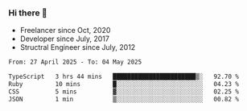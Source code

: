 ### Hi there 👋

- Freelancer since Oct, 2020
- Developer since July, 2017
- Structral Engineer since July, 2012

<!--START_SECTION:waka-->

```txt
From: 27 April 2025 - To: 04 May 2025

TypeScript   3 hrs 44 mins   ███████████████████████▒░   92.70 %
Ruby         10 mins         █░░░░░░░░░░░░░░░░░░░░░░░░   04.23 %
CSS          5 mins          ▓░░░░░░░░░░░░░░░░░░░░░░░░   02.25 %
JSON         1 min           ▒░░░░░░░░░░░░░░░░░░░░░░░░   00.82 %
```

<!--END_SECTION:waka-->
